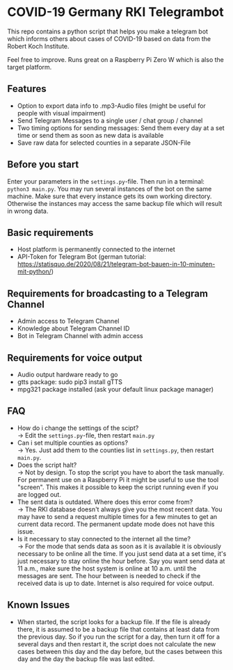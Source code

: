 # COVID-19 Germany RKI Telegrambot
This repo contains a python script that helps you make a telegram bot which informs others about cases of COVID-19 based on data from the Robert Koch Institute.

Feel free to improve. Runs great on a Raspberry Pi Zero W which is also the target platform.

## Features
- Option to export data info to .mp3-Audio files (might be useful for people with visual impairment)
- Send Telegram Messages to a single user / chat group / channel
- Two timing options for sending messages: Send them every day at a set time or send them as soon as new data is available
- Save raw data for selected counties in a separate JSON-File

## Before you start
Enter your parameters in the `settings.py`-file. Then run in a terminal: `python3 main.py`. You may run several instances of the bot on the same machine. Make sure that every instance gets its own working directory. Otherwise the instances may access the same backup file which will result in wrong data.

## Basic requirements
- Host platform is permanently connected to the internet
- API-Token for Telegram Bot (german tutorial: https://statisquo.de/2020/08/21/telegram-bot-bauen-in-10-minuten-mit-python/)

## Requirements for broadcasting to a Telegram Channel
- Admin access to Telegram Channel
- Knowledge about Telegram Channel ID
- Bot in Telegram Channel with admin access

## Requirements for voice output
- Audio output hardware ready to go
- gtts package: sudo pip3 install gTTS
- mpg321 package installed (ask your default linux package manager)

## FAQ
- How do i change the settings of the scipt? \
&rarr; Edit the `settings.py`-file, then restart `main.py`
- Can i set multiple counties as options? \
&rarr; Yes. Just add them to the counties list in `settings.py`, then restart `main.py`.
- Does the script halt? \
&rarr; Not by design. To stop the script you have to abort the task manually. For permanent use on a Raspberry Pi it might be useful to use the tool "screen". This makes it possible to keep the script running even if you are logged out.
- The sent data is outdated. Where does this error come from? \
&rarr; The RKI database doesn't always give you the most recent data. You may have to send a request multiple times for a few minutes to get an current data record. The permanent update mode does not have this issue.
- Is it necessary to stay connected to the internet all the time? \
&rarr; For the mode that sends data as soon as it is available it is obviously necessary to be online all the time. If you just send data at a set time, it's just necessary to stay online the hour before. Say you want send data at 11 a.m., make sure the host system is online at 10 a.m. until the messages are sent. The hour between is needed to check if the received data is up to date. Internet is also required for voice output.

## Known Issues
- When started, the script looks for a backup file. If the file is already there, it is assumed to be a backup file that contains at least data from the previous day. So if you run the script for a day, then turn it off for a several days and then restart it, the script does not calculate the new cases between this day and the day before, but the cases between this day and the day the backup file was last edited.
